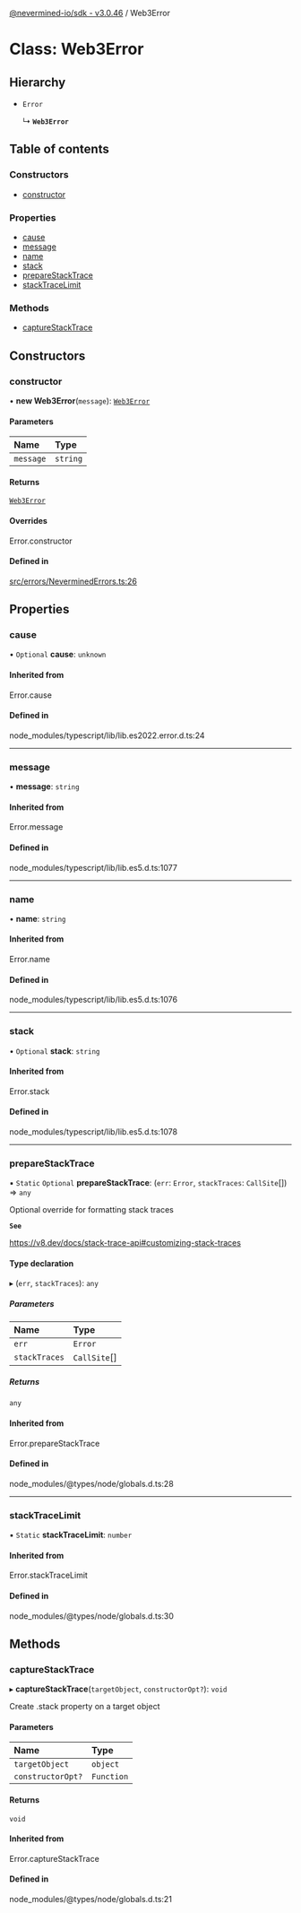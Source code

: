 [@nevermined-io/sdk - v3.0.46](../code-reference.md) / Web3Error

# Class: Web3Error

## Hierarchy

- `Error`

  ↳ **`Web3Error`**

## Table of contents

### Constructors

- [constructor](Web3Error.md#constructor)

### Properties

- [cause](Web3Error.md#cause)
- [message](Web3Error.md#message)
- [name](Web3Error.md#name)
- [stack](Web3Error.md#stack)
- [prepareStackTrace](Web3Error.md#preparestacktrace)
- [stackTraceLimit](Web3Error.md#stacktracelimit)

### Methods

- [captureStackTrace](Web3Error.md#capturestacktrace)

## Constructors

### constructor

• **new Web3Error**(`message`): [`Web3Error`](Web3Error.md)

#### Parameters

| Name      | Type     |
| :-------- | :------- |
| `message` | `string` |

#### Returns

[`Web3Error`](Web3Error.md)

#### Overrides

Error.constructor

#### Defined in

[src/errors/NeverminedErrors.ts:26](https://github.com/nevermined-io/sdk-js/blob/5c9d0f7d6fcba54812075b53cb60060936ceb745/src/errors/NeverminedErrors.ts#L26)

## Properties

### cause

• `Optional` **cause**: `unknown`

#### Inherited from

Error.cause

#### Defined in

node_modules/typescript/lib/lib.es2022.error.d.ts:24

---

### message

• **message**: `string`

#### Inherited from

Error.message

#### Defined in

node_modules/typescript/lib/lib.es5.d.ts:1077

---

### name

• **name**: `string`

#### Inherited from

Error.name

#### Defined in

node_modules/typescript/lib/lib.es5.d.ts:1076

---

### stack

• `Optional` **stack**: `string`

#### Inherited from

Error.stack

#### Defined in

node_modules/typescript/lib/lib.es5.d.ts:1078

---

### prepareStackTrace

▪ `Static` `Optional` **prepareStackTrace**: (`err`: `Error`, `stackTraces`: `CallSite`[]) => `any`

Optional override for formatting stack traces

**`See`**

https://v8.dev/docs/stack-trace-api#customizing-stack-traces

#### Type declaration

▸ (`err`, `stackTraces`): `any`

##### Parameters

| Name          | Type         |
| :------------ | :----------- |
| `err`         | `Error`      |
| `stackTraces` | `CallSite`[] |

##### Returns

`any`

#### Inherited from

Error.prepareStackTrace

#### Defined in

node_modules/@types/node/globals.d.ts:28

---

### stackTraceLimit

▪ `Static` **stackTraceLimit**: `number`

#### Inherited from

Error.stackTraceLimit

#### Defined in

node_modules/@types/node/globals.d.ts:30

## Methods

### captureStackTrace

▸ **captureStackTrace**(`targetObject`, `constructorOpt?`): `void`

Create .stack property on a target object

#### Parameters

| Name              | Type       |
| :---------------- | :--------- |
| `targetObject`    | `object`   |
| `constructorOpt?` | `Function` |

#### Returns

`void`

#### Inherited from

Error.captureStackTrace

#### Defined in

node_modules/@types/node/globals.d.ts:21
